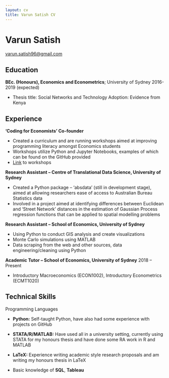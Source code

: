 ```yaml
---
layout: cv
title: Varun Satish CV
---
```

# Varun Satish

<div id="webaddress">
<a href="varun.satish96@gmail.com">varun.satish96@gmail.com</a>
</div>



Education
---------


**BEc. (Honours), Economics and Econometrics**; University of Sydney 2016-2019 (expected)
- Thesis title: Social Networks and Technology Adoption: Evidence from Kenya


Experience
---------

**‘Coding for Economists’ Co-founder**

* Created a curriculum and are running workshops aimed at improving programming literacy amongst Economics students
* Workshops utilize Python and Jupyter Notebooks, examples of which can be found on the GitHub provided
* [Link](https://github.com/varunsatish/Coding-Tutorials) to workshops

**Research Assistant – Centre of Translational Data Science, University of Sydney**

* Created a Python package – ‘absdata’ (still in development stage), aimed at allowing researchers ease of access to Australian Bureau Statistics data
* Involved in a project aimed at identifying differences between Euclidean and ‘Street Network’ distances in the estimation of Gaussian Process regression functions that can be applied to spatial modelling problems

**Research Assistant – School of Economics, University of Sydney**
* Using Python to conduct GIS analysis and create visualizations
* Monte Carlo simulations using MATLAB
* Data scraping from the web and other sources, data engineering/cleaning using Python

**Academic Tutor – School of Economics, University of Sydney**
2018 – Present
* Introductory Macroeconomics (ECON1002), Introductory Econometrics (ECMT1020)

Technical Skills
--------------------

Programming Languages
* **Python:** Self-taught Python, have also had some experience with projects on GitHub

* **STATA/R/MATLAB:** Have used all in a university setting, currently using STATA for my honours thesis      and have done some RA work in R and MATLAB

* **LaTeX:** Experience writing academic style research proposals and am writing my honours thesis in         LaTeX

* Basic knowledge of **SQL**, **Tableau**

[ref]: https://github.com/varunsatish/Research-Assistant-Work


<!-- ### Footer

Last updated: Jun 2019 -->
